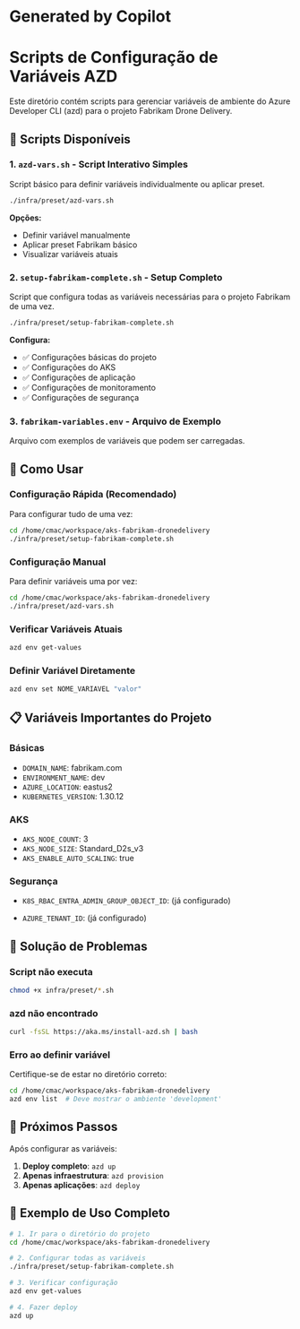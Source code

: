 # Generated by Copilot

# Scripts de Configuração de Variáveis AZD

Este diretório contém scripts para gerenciar variáveis de ambiente do Azure Developer CLI (azd) para o projeto Fabrikam Drone Delivery.

## 📁 Scripts Disponíveis

### 1. `azd-vars.sh` - Script Interativo Simples

Script básico para definir variáveis individualmente ou aplicar preset.

```bash
./infra/preset/azd-vars.sh
```

**Opções:**

- Definir variável manualmente
- Aplicar preset Fabrikam básico
- Visualizar variáveis atuais

### 2. `setup-fabrikam-complete.sh` - Setup Completo

Script que configura todas as variáveis necessárias para o projeto Fabrikam de uma vez.

```bash
./infra/preset/setup-fabrikam-complete.sh
```

**Configura:**

- ✅ Configurações básicas do projeto
- ✅ Configurações do AKS
- ✅ Configurações de aplicação
- ✅ Configurações de monitoramento
- ✅ Configurações de segurança

### 3. `fabrikam-variables.env` - Arquivo de Exemplo

Arquivo com exemplos de variáveis que podem ser carregadas.

## 🚀 Como Usar

### Configuração Rápida (Recomendado)

Para configurar tudo de uma vez:

```bash
cd /home/cmac/workspace/aks-fabrikam-dronedelivery
./infra/preset/setup-fabrikam-complete.sh
```

### Configuração Manual

Para definir variáveis uma por vez:

```bash
cd /home/cmac/workspace/aks-fabrikam-dronedelivery
./infra/preset/azd-vars.sh
```

### Verificar Variáveis Atuais

```bash
azd env get-values
```

### Definir Variável Diretamente

```bash
azd env set NOME_VARIAVEL "valor"
```

## 📋 Variáveis Importantes do Projeto

### Básicas

- `DOMAIN_NAME`: fabrikam.com
- `ENVIRONMENT_NAME`: dev
- `AZURE_LOCATION`: eastus2
- `KUBERNETES_VERSION`: 1.30.12

### AKS

- `AKS_NODE_COUNT`: 3
- `AKS_NODE_SIZE`: Standard_D2s_v3
- `AKS_ENABLE_AUTO_SCALING`: true

### Segurança

- `K8S_RBAC_ENTRA_ADMIN_GROUP_OBJECT_ID`: (já configurado)

- `AZURE_TENANT_ID`: (já configurado)

## 🔧 Solução de Problemas

### Script não executa

```bash
chmod +x infra/preset/*.sh
```

### azd não encontrado

```bash
curl -fsSL https://aka.ms/install-azd.sh | bash
```

### Erro ao definir variável

Certifique-se de estar no diretório correto:

```bash
cd /home/cmac/workspace/aks-fabrikam-dronedelivery
azd env list  # Deve mostrar o ambiente 'development'
```

## 📝 Próximos Passos

Após configurar as variáveis:

1. **Deploy completo**: `azd up`
2. **Apenas infraestrutura**: `azd provision`
3. **Apenas aplicações**: `azd deploy`

## 🎯 Exemplo de Uso Completo

```bash
# 1. Ir para o diretório do projeto
cd /home/cmac/workspace/aks-fabrikam-dronedelivery

# 2. Configurar todas as variáveis
./infra/preset/setup-fabrikam-complete.sh

# 3. Verificar configuração
azd env get-values

# 4. Fazer deploy
azd up
```

